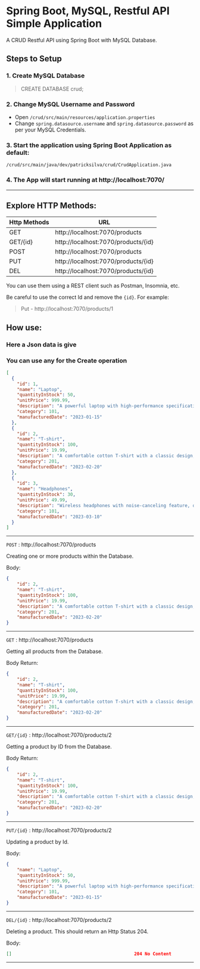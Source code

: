 # Spring Boot, MySQL, Restful API Simple Application

A CRUD Restful API using Spring Boot with MySQL Database.

## Steps to Setup

### 1. Create MySQL Database

> CREATE DATABASE crud;

### 2. Change MySQL Username and Password

* Open `/crud/src/main/resources/application.properties`
* Change `spring.datasource.username` and `spring.datasource.password` as per your MySQL Credentials.

### 3. Start the application using Spring Boot Application as default:
 `/crud/src/main/java/dev/patricksilva/crud/CrudApplication.java`

### 4. The App will start running at http://localhost:7070/

___

## Explore HTTP Methods:

| Http Methods | URL                                 |
| ------------ |-------------------------------------|
| GET          | http://localhost:7070/products      |
| GET/{id}     | http://localhost:7070/products/{id} |
| POST         | http://localhost:7070/products      |
| PUT          | http://localhost:7070/products/{id} |
| DEL          | http://localhost:7070/products/{id} |

You can use them using a REST client such as Postman, Insomnia, etc.

Be careful to use the correct Id and remove the `{id}`. For example: 
> Put - http://localhost:7070/products/1

## How use:
### Here a Json data is give
### You can use any for the Create operation

```Json
[
  {
    "id": 1,
    "name": "Laptop",
    "quantityInStock": 50,
    "unitPrice": 999.99,
    "description": "A powerful laptop with high-performance specifications, suitable for professional use.",
    "category": 101,
    "manufacturedDate": "2023-01-15"
  },
  {
    "id": 2,
    "name": "T-shirt",
    "quantityInStock": 100,
    "unitPrice": 19.99,
    "description": "A comfortable cotton T-shirt with a classic design, available in various colors and sizes.",
    "category": 201,
    "manufacturedDate": "2023-02-20"
  },
  {
    "id": 3,
    "name": "Headphones",
    "quantityInStock": 30,
    "unitPrice": 49.99,
    "description": "Wireless headphones with noise-canceling feature, delivering high-quality sound.",
    "category": 101,
    "manufacturedDate": "2023-03-10"
  }
]

```
---
`POST` : http://localhost:7070/products

Creating one or more products within the Database.

Body:

```Json
{
    "id": 2,
    "name": "T-shirt",
    "quantityInStock": 100,
    "unitPrice": 19.99,
    "description": "A comfortable cotton T-shirt with a classic design, available in various colors and sizes.",
    "category": 201,
    "manufacturedDate": "2023-02-20"
}
```
___

`GET` : http://localhost:7070/products

Getting all products from the Database.

Body Return:

```Json
{
    "id": 2,
    "name": "T-shirt",
    "quantityInStock": 100,
    "unitPrice": 19.99,
    "description": "A comfortable cotton T-shirt with a classic design, available in various colors and sizes.",
    "category": 201,
    "manufacturedDate": "2023-02-20"
}
```
___

`GET/{id}` : http://localhost:7070/products/2

Getting a product by ID from the Database.

Body Return:

```Json
{
    "id": 2,
    "name": "T-shirt",
    "quantityInStock": 100,
    "unitPrice": 19.99,
    "description": "A comfortable cotton T-shirt with a classic design, available in various colors and sizes.",
    "category": 201,
    "manufacturedDate": "2023-02-20"
}
```
___

`PUT/{id}` : http://localhost:7070/products/2

Updating a product by Id.

Body: 

```Json
{
    "name": "Laptop",
    "quantityInStock": 50,
    "unitPrice": 999.99,
    "description": "A powerful laptop with high-performance specifications, suitable for professional use.",
    "category": 101,
    "manufacturedDate": "2023-01-15"
}
```
___

`DEL/{id}` : http://localhost:7070/products/2

Deleting a product. This should return an Http Status 204.

Body: 

```Json
[]                                              204 No Content
```
___



